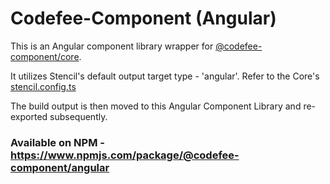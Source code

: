 # Codefee-Component (Angular)

This is an Angular component library wrapper for [@codefee-component/core](https://www.npmjs.com/package/@codefee-component/core).

It utilizes Stencil's default output target type - 'angular'. Refer to the Core's [stencil.config.ts](https://github.com/DriLLFreAK100/codefee-component/blob/main/stencil.config.ts)

The build output is then moved to this Angular Component Library and re-exported subsequently.


### Available on NPM - https://www.npmjs.com/package/@codefee-component/angular

